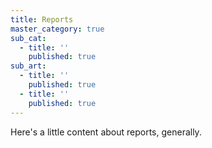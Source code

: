 ```yaml
---
title: Reports
master_category: true
sub_cat:
  - title: ''
    published: true
sub_art:
  - title: ''
    published: true
  - title: ''
    published: true
---
```



Here's a little content about reports, generally.